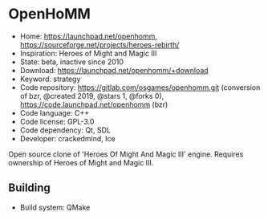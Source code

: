 # OpenHoMM

- Home: https://launchpad.net/openhomm, https://sourceforge.net/projects/heroes-rebirth/
- Inspiration: Heroes of Might and Magic III
- State: beta, inactive since 2010
- Download: https://launchpad.net/openhomm/+download
- Keyword: strategy
- Code repository: https://gitlab.com/osgames/openhomm.git (conversion of bzr, @created 2019, @stars 1, @forks 0), https://code.launchpad.net/openhomm (bzr)
- Code language: C++
- Code license: GPL-3.0
- Code dependency: Qt, SDL
- Developer: crackedmind, Ice

Open source clone of 'Heroes Of Might And Magic III' engine.
Requires ownership of Heroes of Might and Magic III.

## Building

- Build system: QMake
